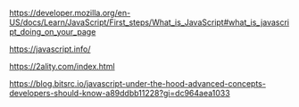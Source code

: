 https://developer.mozilla.org/en-US/docs/Learn/JavaScript/First_steps/What_is_JavaScript#what_is_javascript_doing_on_your_page

https://javascript.info/

https://2ality.com/index.html



<!-- ============ -->

https://blog.bitsrc.io/javascript-under-the-hood-advanced-concepts-developers-should-know-a89ddbb11228?gi=dc964aea1033
